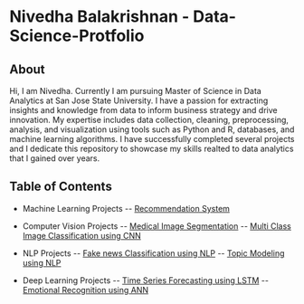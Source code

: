 # Nivedha Balakrishnan - Data-Science-Protfolio

## About

Hi, I am Nivedha. Currently I am pursuing Master of Science in Data Analytics at San Jose State University. I have a passion for extracting insights and knowledge from data to inform business strategy and drive innovation. My expertise includes data collection, cleaning, preprocessing, analysis, and visualization using tools such as Python and R, databases, and machine learning algorithms. I have successfully completed several projects and I dedicate this repository to showcase my skills realted to data analytics that I gained over years.


## Table of Contents
- Machine Learning Projects
-- [Recommendation System](https://github.com/NivedhaBalakrishnan/Data-Science-Protfolio/tree/main/Recommendation%20System)

- Computer Vision Projects
-- [Medical Image Segmentation](https://github.com/NivedhaBalakrishnan/Data-Science-Protfolio/tree/main/Medical%20Image%20Segmentation)
-- [Multi Class Image Classification using CNN](https://github.com/NivedhaBalakrishnan/Data-Science-Protfolio/tree/main/Image%20Classification%20using%20CNN)

- NLP Projects
-- [Fake news Classification using NLP](https://github.com/NivedhaBalakrishnan/Data-Science-Protfolio/tree/main/Fake%20News%20Classification%20using%20NLP)
-- [Topic Modeling using NLP](https://github.com/NivedhaBalakrishnan/Data-Science-Protfolio/tree/main/Topic%20Modeling%20using%20NLP)

- Deep Learning Projects
-- [Time Series Forecasting using LSTM](https://github.com/NivedhaBalakrishnan/Data-Science-Protfolio/tree/main/Time%20Series%20Forecasting%20using%20LSTM)
-- [Emotional Recognition using ANN](https://github.com/NivedhaBalakrishnan/Data-Science-Protfolio/tree/main/Emotional%20Recognition%20using%20ANN)
